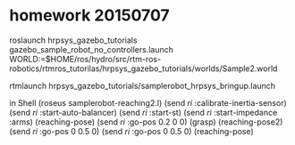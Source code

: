 # homework 20150707

roslaunch hrpsys_gazebo_tutorials gazebo_sample_robot_no_controllers.launch WORLD:=$HOME/ros/hydro/src/rtm-ros-robotics/rtmros_tutorilas/hrpsys_gazebo_tutorials/worlds/Sample2.world

rtmlaunch hrpsys_gazebo_tutorials/samplerobot_hrpsys_bringup.launch


in Shell
(roseus samplerobot-reaching2.l)
(send *ri* :calibrate-inertia-sensor)
(send *ri* :start-auto-balancer)
(send *ri* :start-st)
(send *ri* :start-impedance :arms)
(reaching-pose)
(send *ri* :go-pos 0.2 0 0)
(grasp)
(reaching-pose2)
(send *ri* :go-pos 0 0.5 0)
(send *ri* :go-pos 0 0.5 0)
(reaching-pose)


